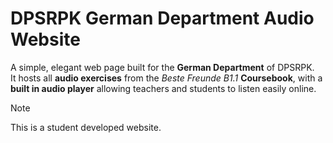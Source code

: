 # DPSRPK German Department Audio Website

A simple, elegant web page built for the **German Department** of DPSRPK.  
It hosts all **audio exercises** from the *Beste Freunde B1.1* **Coursebook**, with a **built in audio player** allowing teachers and students to listen easily online.

> [!NOTE]
> This is a student developed website.

